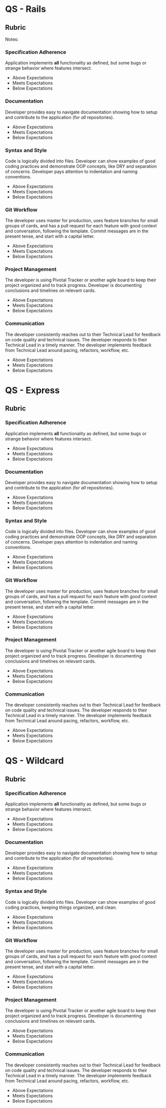 # QS - Rails

## Rubric

Notes: 

### Specification Adherence

Application implements **all** functionality as defined, but some bugs or strange behavior where features intersect.

- Above Expectations
- Meets Expectations
- Below Expectations

### Documentation

Developer provides easy to navigate documentation showing how to setup and contribute to the application (for _all_ repositories).

- Above Expectations
- Meets Expectations
- Below Expectations

### Syntax and Style

Code is logically divided into files. Developer can show examples of good coding practices and demonstrate OOP concepts, like DRY and separation of concerns. Developer pays attention to indentation and naming conventions.

- Above Expectations
- Meets Expectations
- Below Expectations

### Git Workflow

The developer uses master for production, uses feature branches for small groups of cards, and has a pull request for each feature with good context and conversation, following the template. Commit messages are in the present tense, and start with a capital letter.

- Above Expectations
- Meets Expectations
- Below Expectations

### Project Management

The developer is using Pivotal Tracker or another agile board to keep their project organized and to track progress. Developer is documenting conclusions and timelines on relevant cards.

- Above Expectations
- Meets Expectations
- Below Expectations

### Communication

The developer consistently reaches out to their Technical Lead for feedback on code quality and technical issues. The developer responds to their Technical Lead in a timely manner. The developer implements feedback from Technical Lead around pacing, refactors, workflow, etc.

- Above Expectations
- Meets Expectations
- Below Expectations

# QS - Express

## Rubric

### Specification Adherence

Application implements **all** functionality as defined, but some bugs or strange behavior where features intersect.

- Above Expectations
- Meets Expectations
- Below Expectations

### Documentation

Developer provides easy to navigate documentation showing how to setup and contribute to the application (for _all_ repositories).

- Above Expectations
- Meets Expectations
- Below Expectations

### Syntax and Style

Code is logically divided into files. Developer can show examples of good coding practices and demonstrate OOP concepts, like DRY and separation of concerns. Developer pays attention to indentation and naming conventions.

- Above Expectations
- Meets Expectations
- Below Expectations

### Git Workflow

The developer uses master for production, uses feature branches for small groups of cards, and has a pull request for each feature with good context and conversation, following the template. Commit messages are in the present tense, and start with a capital letter.

- Above Expectations
- Meets Expectations
- Below Expectations

### Project Management

The developer is using Pivotal Tracker or another agile board to keep their project organized and to track progress. Developer is documenting conclusions and timelines on relevant cards.

- Above Expectations
- Meets Expectations
- Below Expectations

### Communication

The developer consistently reaches out to their Technical Lead for feedback on code quality and technical issues. The developer responds to their Technical Lead in a timely manner. The developer implements feedback from Technical Lead around pacing, refactors, workflow, etc.

- Above Expectations
- Meets Expectations
- Below Expectations

# QS - Wildcard

## Rubric

### Specification Adherence

Application implements **all** functionality as defined, but some bugs or strange behavior where features intersect.

- Above Expectations
- Meets Expectations
- Below Expectations

### Documentation

Developer provides easy to navigate documentation showing how to setup and contribute to the application (for _all_ repositories).

- Above Expectations
- Meets Expectations
- Below Expectations

### Syntax and Style

Code is logically divided into files. Developer can show examples of good coding practices, keeping things organized, and clean.

- Above Expectations
- Meets Expectations
- Below Expectations

### Git Workflow

The developer uses master for production, uses feature branches for small groups of cards, and has a pull request for each feature with good context and conversation, following the template. Commit messages are in the present tense, and start with a capital letter.

- Above Expectations
- Meets Expectations
- Below Expectations

### Project Management

The developer is using Pivotal Tracker or another agile board to keep their project organized and to track progress. Developer is documenting conclusions and timelines on relevant cards.

- Above Expectations
- Meets Expectations
- Below Expectations

### Communication

The developer consistently reaches out to their Technical Lead for feedback on code quality and technical issues. The developer responds to their Technical Lead in a timely manner. The developer implements feedback from Technical Lead around pacing, refactors, workflow, etc.

- Above Expectations
- Meets Expectations
- Below Expectations
